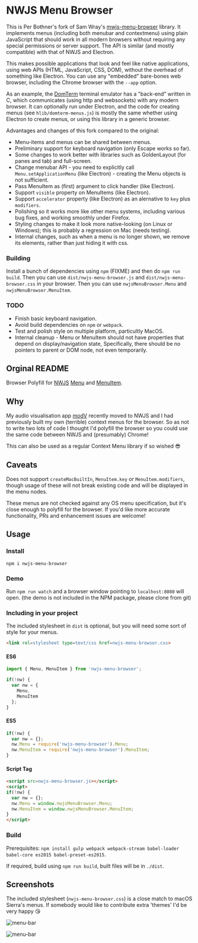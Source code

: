 # NWJS Menu Browser

This is Per Bothner's fork of Sam Wray's [mwjs-menu-browser](https://github.com/2xAA/nwjs-menu-browser) library.
It implements menus (including both menubar and contextmenu)
using plain JavaScript that should work in all modern browsers without
requiring any special permissions or server support.
The API is similar (and mostly compatible) with that of NWJS and Electron.

This makes possible applications that look and feel like native
applications, using web APIs (HTML, JavaScript, CSS, DOM),
without the overhead of something like Electron.
You can use any "embedded" bare-bones web browser, including
the Chrome browser with the `--app` option.

As an example, the [DomTerm](https;//domterm.org) terminal emulator
has a "back-end" written in C, which communicates (using http and
websockets) with any modern browser.  It can optionally run under
Electron, and the code for creating menus (see `hlib/domterm-menus.js`)
is mostly the same whether using Electron to create menus, or using this
library in a generic browser.

Advantages and changes of this fork compared to the original:

* Menu-items and menus can be shared between menus.
* Preliminary support for keyboard navigation (only Escape works so far).
* Some changes to work better with libraries such as GoldenLayout
(for panes and tab) and full-screen.
* Change menubar API - you need to explicitly call `Menu.setApplicationMenu`
(like Electron) - creating the Menu objects is not sufficient.
* Pass MenuItem as (first) argument to click handler (like Electron).
* Support `visible` property on MenuItems (like Electron).
* Support `accelerator` property (like Electron) as an alernative to
`key` plus `modifiers`.
* Polishing so it works more like other menu systems, including
various bug fixes, and working smoothly under Firefox.
* Styling changes to make it look more native-looking (on Linux or Windows);
this is probably a regression on Mac (needs testing).
* Internal changes, such as when a menu is no longer shown, we remove
its elements, rather than just hiding it with css.

### Building

Install a bunch of dependencies using `npm` (FIXME)
and then do `npm run build`.  Then you can use
`dist/nwjs-menu-browser.js` and `dist/nwjs-menu-browser.css`
in your browser.  Then you can use `nwjsMenuBrowser.Menu`
and  `nwjsMenuBrowser.MenuItem`.

### TODO
* Finish basic keyboard navigation.
* Avoid build dependencies on `npm` or `webpack`.
* Test and polish style on multiple platform, particultly MacOS.
* Internal cleanup - Menu or MenuItem should not have properties
that depend on display/navigation state,  Specifically, there
should be no pointers to parent or DOM node, not even temporarily.

## Orginal README

Browser Polyfill for [NWJS](http://docs.nwjs.io/en/latest/) [Menu](http://docs.nwjs.io/en/latest/References/Menu/) and [MenuItem](http://docs.nwjs.io/en/latest/References/MenuItem/).

## Why

My audio visualisation app [modV](http://github.com/2xAA/modV/) recently moved to NWJS and I had previously built my own (terrible) context menus for the browser. So as not to write two lots of code I thought I'd polyfill the browser so you could use the same code between NWJS and (presumably) Chrome!

This can also be used as a regular Context Menu library if so wished 😎

## Caveats

Does not support ```createMacBuiltIn```, ```MenuItem.key``` or ```MenuItem.modifiers```, though usage of these will not break existing code and will be displayed in the menu nodes.

These menus are not checked against any OS menu specification, but it's close enough to polyfill for the browser.
If you'd like more accurate functionality, PRs and enhancement issues are welcome!

## Usage

### Install

`npm i nwjs-menu-browser`

### Demo

Run ```npm run watch``` and a browser window pointing to ```localhost:8080``` will open.
(the demo is not included in the NPM package, please clone from git)

### Including in your project

The included stylesheet in `dist` is optional, but you will need some sort of style for your menus.
```HTML
<link rel=stylesheet type=text/css href=nwjs-menu-browser.css>
```

#### ES6
```JavaScript
import { Menu, MenuItem } from 'nwjs-menu-browser';

if(!nw) {
  var nw = {
    Menu,
    MenuItem
  };
}
```

#### ES5
```JavaScript
if(!nw) {
  var nw = {};
  nw.Menu = require('nwjs-menu-browser').Menu;
  nw.MenuItem = require('nwjs-menu-browser').MenuItem;
}
```

#### Script Tag
```HTML
<script src=nwjs-menu-browser.js></script>
<script>
if(!nw) {
  var nw = {};
  nw.Menu = window.nwjsMenuBrowser.Menu;
  nw.MenuItem = window.nwjsMenuBrowser.MenuItem;
}
</script>
```

### Build

Prerequisites: ``npm install gulp webpack webpack-stream babel-loader babel-core es2015 babel-preset-es2015``.

If required, build using ```npm run build```, built files will be in ```./dist```.

## Screenshots
The included stylesheet (```nwjs-menu-browser.css```) is a close match to macOS Sierra's menus.
If somebody would like to contribute extra 'themes' I'd be very happy 😘

![menu-bar](./example-assets/images/menu-bar.png)

![menu-bar](./example-assets/images/context-menu.png)
